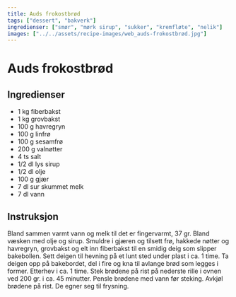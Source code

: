 ```yaml
---
title: Auds frokostbrød
tags: ["dessert", "bakverk"]
ingredienser: ["smør", "mørk sirup", "sukker", "kremfløte", "nelik"]
images: ["../../assets/recipe-images/web_auds-frokostbrød.jpg"]
---
```


# Auds frokostbrød

## Ingredienser

- 1 kg fiberbakst
- 1 kg grovbakst
- 100 g havregryn
- 100 g linfrø
- 100 g sesamfrø
- 200 g valnøtter
- 4 ts salt
- 1/2 dl lys sirup
- 1/2 dl olje
- 100 g gjær
- 7 dl sur skummet melk
- 7 dl vann

## Instruksjon

Bland sammen varmt vann og melk til det er fingervarmt, 37 gr. Bland væsken med olje og sirup. Smuldre i gjæren og tilsett frø, hakkede nøtter og havregryn, grovbakst og elt inn fiberbakst til en smidig deig som slipper bakebollen. Sett deigen til hevning på et lunt sted under plast i ca. 1 time. Ta deigen opp på bakebordet, del i fire og kna til avlange brød som legges i former. Etterhev i ca. 1 time. Stek brødene på rist på nederste rille i ovnen ved 200 gr. i ca. 45 minutter. Pensle brødene med vann før steking. Avkjøl brødene på rist. De egner seg til frysning.
